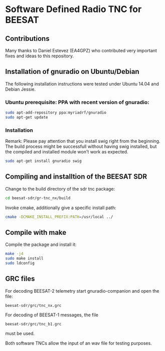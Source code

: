 Software Defined Radio TNC for BEESAT
=====================================

## Contributions
Many thanks to Daniel Estevez (EA4GPZ) who contributed very important fixes and ideas to this repository.

## Installation of gnuradio on Ubuntu/Debian
The following installation instructions were tested under Ubuntu 14.04 and Debian Jessie.

### Ubuntu prerequisite: PPA with recent version of gnuradio:

```bash
sudo apt-add-repository ppa:myriadrf/gnuradio
sudo apt-get update
```

### Installation

Remark:
  Please pay attention that you install swig right from the beginning.
  The build process might be successfull without having swig installed,
  but the compiled and installed module won't work as expected.

```bash
sudo apt-get install gnuradio swig
```

## Compiling and installtion of the BEESAT SDR

Change to the build directory of the sdr tnc package:
```bash
cd beesat-sdr/gr-tnc_nx/build
```

Invoke cmake, additionally give a specific install path:
```bash
cmake -DCMAKE_INSTALL_PREFIX:PATH=/usr/local ../
```

## Compile with make

Compile the package and install it:
```bash
make -j4
sudo make install
sudo ldconfig
```

## GRC files
For decoding BEESAT-2 telemetry start gnuradio-companion and open the file:
```
beesat-sdr/grc/tnc_nx.grc
```

For decoding of BEESAT-1 messages, the file
```
beesat-sdr/grc/tnc_b1.grc
```
must be used.

Both software TNCs allow the input of an wav file for testing purposes.

